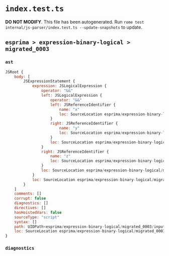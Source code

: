 # `index.test.ts`

**DO NOT MODIFY**. This file has been autogenerated. Run `rome test internal/js-parser/index.test.ts --update-snapshots` to update.

## `esprima > expression-binary-logical > migrated_0003`

### `ast`

```javascript
JSRoot {
	body: [
		JSExpressionStatement {
			expression: JSLogicalExpression {
				operator: "&&"
				left: JSLogicalExpression {
					operator: "&&"
					left: JSReferenceIdentifier {
						name: "x"
						loc: SourceLocation esprima/expression-binary-logical/migrated_0003/input.js 1:0-1:1 (x)
					}
					right: JSReferenceIdentifier {
						name: "y"
						loc: SourceLocation esprima/expression-binary-logical/migrated_0003/input.js 1:5-1:6 (y)
					}
					loc: SourceLocation esprima/expression-binary-logical/migrated_0003/input.js 1:0-1:6
				}
				right: JSReferenceIdentifier {
					name: "z"
					loc: SourceLocation esprima/expression-binary-logical/migrated_0003/input.js 1:10-1:11 (z)
				}
				loc: SourceLocation esprima/expression-binary-logical/migrated_0003/input.js 1:0-1:11
			}
			loc: SourceLocation esprima/expression-binary-logical/migrated_0003/input.js 1:0-1:11
		}
	]
	comments: []
	corrupt: false
	diagnostics: []
	directives: []
	hasHoistedVars: false
	sourceType: "script"
	syntax: []
	path: UIDPath<esprima/expression-binary-logical/migrated_0003/input.js>
	loc: SourceLocation esprima/expression-binary-logical/migrated_0003/input.js 1:0-2:0
}
```

### `diagnostics`

```

```
